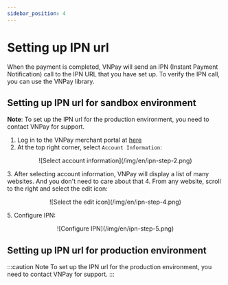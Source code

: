 ```yaml
---
sidebar_position: 4
---
```


# Setting up IPN url

When the payment is completed, VNPay will send an IPN (Instant Payment Notification) call to the IPN URL that you have set up. To verify the IPN call, you can use the VNPay library.

## Setting up IPN url for sandbox environment

**Note**: To set up the IPN url for the production environment, you need to contact VNPay for support.

1. Log in to the VNPay merchant portal at [here](https://sandbox.vnpayment.vn/merchantv2/Users/Login.htm)
2. At the top right corner, select `Account Information`:
 <p align="center">
     ![Select account information](/img/en/ipn-step-2.png)
 </p>
3. After selecting account information, VNPay will display a list of many websites. And you don't need to care about that
4. From any website, scroll to the right and select the edit icon:
 <p align="center">
     ![Select the edit icon](/img/en/ipn-step-4.png)
 </p>
5. Configure IPN:
 <p align="center">
     ![Configure IPN](/img/en/ipn-step-5.png)
 </p>

## Setting up IPN url for production environment

:::caution Note
To set up the IPN url for the production environment, you need to contact VNPay for support.
:::
